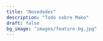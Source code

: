 ```yaml
---
title: "Novedades"
description: "Todo sobre Mako"
draft: false
bg_image: "images/feature-bg.jpg"
---
```

